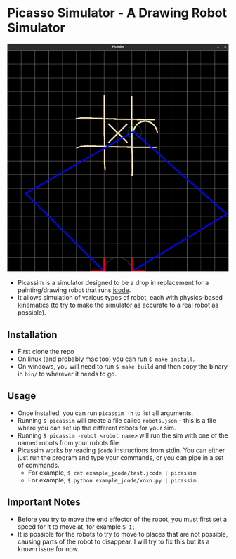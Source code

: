 # Picasso Simulator - A Drawing Robot Simulator
![sim](readme_assets/sim.jpg)

- Picassim is a simulator designed to be a drop in replacement for a painting/drawing robot that runs [jcode](https://github.com/JoshPattman/jcode).
- It allows simulation of various types of robot, each with physics-based kinematics (to try to make the simulator as accurate to a real robot as possible).

## Installation
- First clone the repo
- On linux (and probably mac too) you can run `$ make install`.
- On windows, you will need to run `$ make build` and then copy the binary in `bin/` to wherever it needs to go.

## Usage
- Once installed, you can run `picassim -h` to list all arguments.
- Running `$ picassim` will create a file called `robots.json` - this is a file where you can set up the different robots for your sim.
- Running `$ picassim -robot <robot name>` will run the sim with one of the named robots from your robots file
- Picassim works by reading `jcode` instructions from stdin. You can either just run the program and type your commands, or you can pipe in a set of commands.
    - For example, `$ cat example_jcode/test.jcode | picassim`
    - For example, `$ python example_jcode/xoxo.py | picassim`

## Important Notes
- Before you try to move the end effector of the robot, you must first set a speed for it to move at, for example `S 1;`
- It is possible for the robots to try to move to places that are not possible, causing parts of the robot to disappear. I will try to fix this but its a known issue for now.
